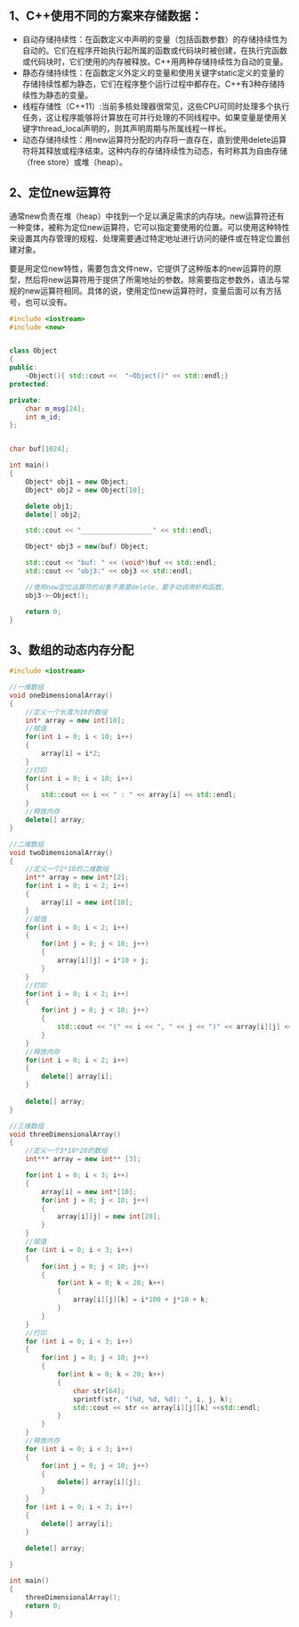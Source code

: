 ## 1、C++使用不同的方案来存储数据：

* 自动存储持续性：在函数定义中声明的变量（包括函数参数）的存储持续性为自动的。它们在程序开始执行起所属的函数或代码块时被创建，在执行完函数或代码块时，它们使用的内存被释放。C++用两种存储持续性为自动的变量。
* 静态存储持续性：在函数定义外定义的变量和使用关键字static定义的变量的存储持续性都为静态，它们在程序整个运行过程中都存在。C++有3种存储持续性为静态的变量。
* 线程存储性（C++11）:当前多核处理器很常见，这些CPU可同时处理多个执行任务，这让程序能够将计算放在可并行处理的不同线程中。如果变量是使用关键字thread_local声明的，则其声明周期与所属线程一样长。
* 动态存储持续性：用new运算符分配的内存将一直存在，直到使用delete运算符将其释放或程序结束。这种内存的存储持续性为动态，有时称其为自由存储（free store）或堆（heap）。

## 2、定位new运算符

通常new负责在堆（heap）中找到一个足以满足需求的内存块。new运算符还有一种变体，被称为定位new运算符，它可以指定要使用的位置。可以使用这种特性来设置其内存管理的规程、处理需要通过特定地址进行访问的硬件或在特定位置创建对象。

要是用定位new特性，需要包含文件new，它提供了这种版本的new运算符的原型，然后将new运算符用于提供了所需地址的参数。除需要指定参数外，语法与常规的new运算符相同。具体的说，使用定位new运算符时，变量后面可以有方括号，也可以没有。

```c++
#include <iostream>
#include <new>


class Object
{
public:
	~Object(){ std::cout <<  "~Object()" << std::endl;}
protected:

private:
	char m_msg[24];
	int m_id;
};


char buf[1024];

int main()
{
	Object* obj1 = new Object;
	Object* obj2 = new Object[10];

	delete obj1;
	delete[] obj2;

	std::cout << "__________________" << std::endl;

	Object* obj3 = new(buf) Object;

	std::cout << "buf: " << (void*)buf << std::endl;
	std::cout << "obj3:" << obj3 << std::endl;

	//使用new定位运算符的对象不需要delete，要手动调用析构函数。
	obj3->~Object();

	return 0;
}
```



## 3、数组的动态内存分配

```c++
#include <iostream>

//一维数组
void oneDimensionalArray()
{
    //定义一个长度为10的数组
	int* array = new int[10];
    //赋值
	for(int i = 0; i < 10; i++)
	{
		array[i] = i*2;
	}
	//打印
	for(int i = 0; i < 10; i++)
	{
		std::cout << i << " : " << array[i] << std::endl;
	}
	//释放内存
	delete[] array;
}

//二维数组
void twoDimensionalArray()
{
	//定义一个2*10的二维数组
	int** array = new int*[2];
	for(int i = 0; i < 2; i++)
	{
		array[i] = new int[10];
	}
	//赋值
	for(int i = 0; i < 2; i++)
	{
		for(int j = 0; j < 10; j++)
		{
			array[i][j] = i*10 + j;
		}
	}
	//打印
	for(int i = 0; i < 2; i++)
	{
		for(int j = 0; j < 10; j++)
		{
			std::cout << "(" << i << ", " << j << ")" << array[i][j] << std::endl;
		}
	}
	//释放内存
	for(int i = 0; i < 2; i++)
	{
		delete[] array[i];
	}
	
	delete[] array;
}

//三维数组
void threeDimensionalArray()
{
	//定义一个3*10*20的数组
	int*** array = new int** [3];

	for(int i = 0; i < 3; i++)
	{
		array[i] = new int*[10];
		for(int j = 0; j < 10; j++)
		{
			array[i][j] = new int[20];
		}
	}
	//赋值
	for (int i = 0; i < 3; i++)
	{
		for(int j = 0; j < 10; j++)
		{
			for(int k = 0; k < 20; k++)
			{
				array[i][j][k] = i*100 + j*10 + k;
			}
		}
	} 
	//打印
	for (int i = 0; i < 3; i++)
	{
		for(int j = 0; j < 10; j++)
		{
			for(int k = 0; k < 20; k++)
			{
				char str[64];
				sprintf(str, "(%d, %d, %d): ", i, j, k);
				std::cout << str << array[i][j][k] <<std::endl;
			}
		}
	} 
	//释放内存
	for (int i = 0; i < 3; i++)
	{
		for(int j = 0; j < 10; j++)
		{
			delete[] array[i][j];
		}
	} 
	for (int i = 0; i < 3; i++)
	{
		delete[] array[i];
	}
	
	delete[] array;

}

int main()
{
	threeDimensionalArray();
	return 0;
}
```



